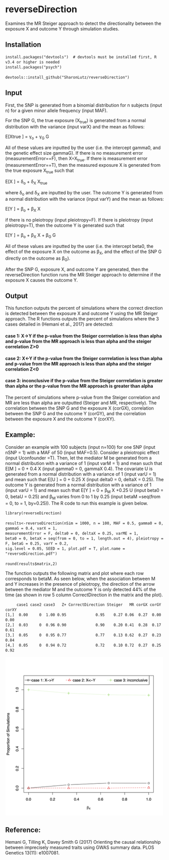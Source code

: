 # reverseDirection
Examines the MR Steiger approach to detect the directionality between the exposure X and outcome Y through simulation studies.

## Installation
```
install.packages("devtools")  # devtools must be installed first, R v3.4 or higher is needed
install.packages("psych")

devtools::install_github("SharonLutz/reverseDirection")
```

## Input
First, the SNP is generated from a binomial distribution for n subjects (input n) for a given minor allele frequency (input MAF).

For the SNP G, the true exposure (X<sub>true</sub>) is generated from a normal distribution with the variance (input varX) and the mean as follows:

E\[Xtrue \] = &gamma;<sub>o</sub> + &gamma;<sub>G</sub> G

All of these values are inputted by the user (i.e. the intercept gamma0, and the genetic effect size gammaG). If there is no measurement error (measurementError==F), then X=X<sub>true</sub>. If there is measurement error (measurementError==T), then the measured exposure X is generated from the true exposure X<sub>true</sub> such that

E\[X \] = &delta;<sub>o</sub> + &delta;<sub>X</sub> X<sub>true</sub>

where &delta;<sub>o</sub> and &delta;<sub>X</sub> are inputted by the user. The outcome Y is generated from a normal distribution with the variance (input varY) and the mean as follows:

E\[Y \] = &beta;<sub>o</sub> +  &beta;<sub>X</sub> X

if there is no pleiotropy (input pleiotropy=F). If there is pleiotropy (input pleiotropy=T), then the outcome Y is generated such that

E\[Y \] = &beta;<sub>o</sub> +  &beta;<sub>X</sub> X + &beta;<sub>G</sub> G

All of these values are inputted by the user (i.e. the intercept beta0, the effect of the exposure X on the outcome as  &beta;<sub>X</sub>, and the effect of the SNP G directly on the outcome as  &beta;<sub>G</sub>).

After the SNP G, exposure X, and outcome Y are generated, then the reverseDirection function runs the MR Steiger approach to determine if the exposure X causes the outcome Y.

## Output
This function outputs the percent of simulations where the correct direction is detected between the exposure X and outcome Y using the MR Steiger approach. The R functions outputs the percent of simulations where the 3 cases detailed in (Hemani et al., 2017) are detected:

#### case 1: X->Y if the p-value from the Steiger corrrelation is less than alpha and p-value from the MR approach is less than alpha and the steiger correlation Z>0
#### case 2: X<-Y if the p-value from the Steiger corrrelation is less than alpha and p-value from the MR approach is less than alpha and the steiger correlation Z<0
#### case 3: inconclusive if the p-value from the Steiger corrrelation is greater than alpha or the p-value from the MR approach is greater than alpha 

The percent of simulations where p-value from the Steiger correlation and MR are less than alpha are outputted (Steiger and MR, respectively). The correlation between the SNP G and the exposure X (corGX), correlation between the SNP G and the outcome Y (corGY), and the correlation between the exposure X and the outcome Y (corXY).

## Example:
Consider an example with 100 subjects (input n=100) for one SNP (input nSNP = 1) with a MAF of 50 (input MAF=0.5). Consider a pleiotropic effect (input Uconfounder =T). Then, let the mediator M be generated from a normal distribution with a variance of 1 (input varM = 1) and mean such that 
E\[M \] = 0 + 0.4 X
(input gamma0 = 0, gammaX 0.4). The covariate U is generated from a normal distribution with a variance of 1 (input varU = 1) and mean such that 
E\[U \] = 0 + 0.25 X
(input delta0 = 0, deltaX = 0.25). The outcome Y is generated from a normal distribution with a variance of 1 (input varU = 1) and mean such that 
E\[Y \] = 0 + &beta;<sub>M</sub> X +0.25 U
(input beta0 = 0, betaU = 0.25) and &beta;<sub>M</sub> varies from 0 to 1 by 0.25 (input betaM =seq(from = 0, to = 1, by=0.25)). The R code to run this example is given below.

```
library(reverseDirection)

results<-reverseDirection(nSim = 1000, n = 100, MAF = 0.5, gamma0 = 0, gammaG = 0.4, varX = 1, 
measurementError = F, delta0 = 0, deltaX = 0.25, varME = 1, 
beta0 = 0, betaX = seq(from = 0, to = 1, length.out = 4), pleiotropy = F, betaG = 0.25, varY = 0.2, 
sig.level = 0.05, SEED = 1, plot.pdf = T, plot.name = "reverseDirection.pdf")

round(results$matrix,2)
```

The function outputs the following matrix and plot where each row corresponds to betaM. As seen below, when the association between M and Y increases in the presence  of pleiotropy, the direction of the arrow between the mediator M and the outcome Y  is only detected 44% of the time (as shown in row 5 column CorrectDirection in the matrix and the plot).
```
     case1 case2 case3   Z+ CorrectDirection Steiger   MR corGX corGY corXY
[1,]  0.00     0  1.00 0.95             0.95    0.27 0.06  0.27  0.00  0.00
[2,]  0.03     0  0.96 0.90             0.90    0.20 0.41  0.28  0.17  0.61
[3,]  0.05     0  0.95 0.77             0.77    0.13 0.62  0.27  0.23  0.84
[4,]  0.05     0  0.94 0.72             0.72    0.10 0.72  0.27  0.25  0.92
```

<img src="reverseDirection.png" width="500">

## Reference:
Hemani G, Tilling K, Davey Smith G (2017) Orienting the causal relationship between imprecisely measured traits using GWAS summary data. PLOS Genetics 13(11): e1007081.
